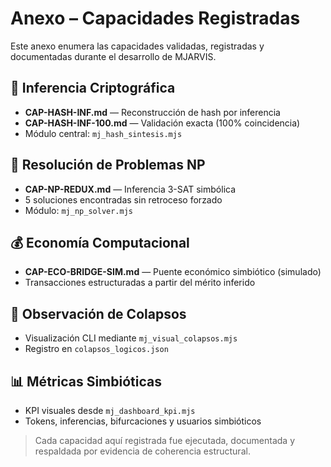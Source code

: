 # Anexo – Capacidades Registradas

Este anexo enumera las capacidades validadas, registradas y documentadas durante el desarrollo de MJARVIS.

## 🔐 Inferencia Criptográfica

- **CAP-HASH-INF.md** — Reconstrucción de hash por inferencia
- **CAP-HASH-INF-100.md** — Validación exacta (100% coincidencia)
- Módulo central: `mj_hash_sintesis.mjs`

## 🧮 Resolución de Problemas NP

- **CAP-NP-REDUX.md** — Inferencia 3-SAT simbólica
- 5 soluciones encontradas sin retroceso forzado
- Módulo: `mj_np_solver.mjs`

## 💰 Economía Computacional

- **CAP-ECO-BRIDGE-SIM.md** — Puente económico simbiótico (simulado)
- Transacciones estructuradas a partir del mérito inferido

## 🧠 Observación de Colapsos

- Visualización CLI mediante `mj_visual_colapsos.mjs`
- Registro en `colapsos_logicos.json`

## 📊 Métricas Simbióticas

- KPI visuales desde `mj_dashboard_kpi.mjs`
- Tokens, inferencias, bifurcaciones y usuarios simbióticos

> Cada capacidad aquí registrada fue ejecutada, documentada y respaldada por evidencia de coherencia estructural.